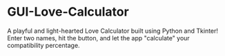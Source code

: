 # GUI-Love-Calculator
A playful and light-hearted Love Calculator built using Python and Tkinter! Enter two names, hit the button, and let the app "calculate" your compatibility percentage.
